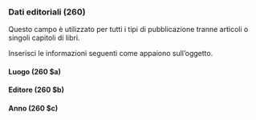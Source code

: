 ### Dati editoriali (260)
Questo campo è utilizzato per tutti i tipi di pubblicazione tranne articoli o singoli capitoli di libri.

Inserisci le informazioni seguenti come appaiono sull’oggetto.

#### Luogo (260 $a)
#### Editore (260 $b)
#### Anno (260 $c)
